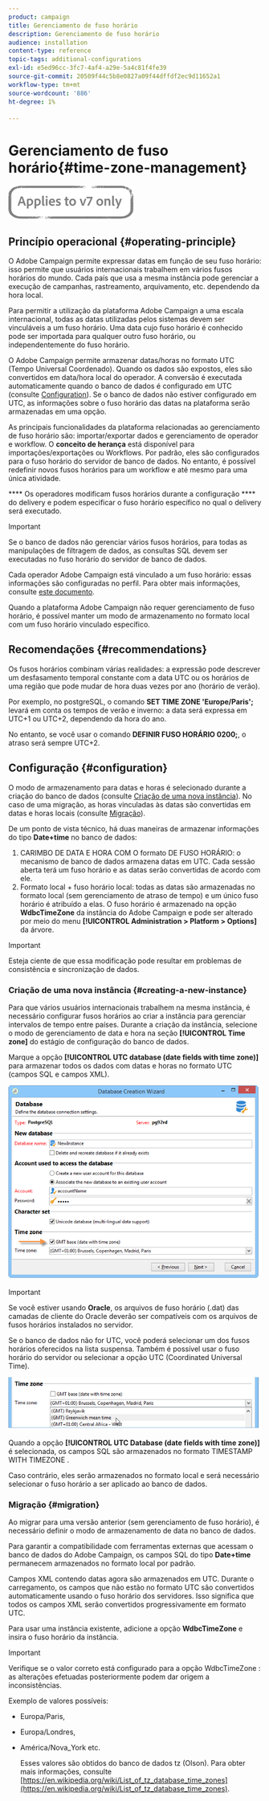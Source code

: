 ```yaml
---
product: campaign
title: Gerenciamento de fuso horário
description: Gerenciamento de fuso horário
audience: installation
content-type: reference
topic-tags: additional-configurations
exl-id: e5ed96cc-3fc7-4af4-a29e-5a4c81f4fe39
source-git-commit: 20509f44c5b8e0827a09f44dffdf2ec9d11652a1
workflow-type: tm+mt
source-wordcount: '886'
ht-degree: 1%

---
```


# Gerenciamento de fuso horário{#time-zone-management}

![](../../assets/v7-only.svg)

## Princípio operacional {#operating-principle}

O Adobe Campaign permite expressar datas em função de seu fuso horário: isso permite que usuários internacionais trabalhem em vários fusos horários do mundo. Cada país que usa a mesma instância pode gerenciar a execução de campanhas, rastreamento, arquivamento, etc. dependendo da hora local.

Para permitir a utilização da plataforma Adobe Campaign a uma escala internacional, todas as datas utilizadas pelos sistemas devem ser vinculáveis a um fuso horário. Uma data cujo fuso horário é conhecido pode ser importada para qualquer outro fuso horário, ou independentemente do fuso horário.

O Adobe Campaign permite armazenar datas/horas no formato UTC (Tempo Universal Coordenado). Quando os dados são expostos, eles são convertidos em data/hora local do operador. A conversão é executada automaticamente quando o banco de dados é configurado em UTC (consulte [Configuration](#configuration)). Se o banco de dados não estiver configurado em UTC, as informações sobre o fuso horário das datas na plataforma serão armazenadas em uma opção.

As principais funcionalidades da plataforma relacionadas ao gerenciamento de fuso horário são: importar/exportar dados e gerenciamento de operador e workflow. O **conceito de herança** está disponível para importações/exportações ou Workflows. Por padrão, eles são configurados para o fuso horário do servidor de banco de dados. No entanto, é possível redefinir novos fusos horários para um workflow e até mesmo para uma única atividade.

**** Os operadores modificam fusos horários durante a configuração  **** do delivery e podem especificar o fuso horário específico no qual o delivery será executado.

>[!IMPORTANT]
>
>Se o banco de dados não gerenciar vários fusos horários, para todas as manipulações de filtragem de dados, as consultas SQL devem ser executadas no fuso horário do servidor de banco de dados.

Cada operador Adobe Campaign está vinculado a um fuso horário: essas informações são configuradas no perfil. Para obter mais informações, consulte [este documento](../../platform/using/access-management.md).

Quando a plataforma Adobe Campaign não requer gerenciamento de fuso horário, é possível manter um modo de armazenamento no formato local com um fuso horário vinculado específico.

## Recomendações {#recommendations}

Os fusos horários combinam várias realidades: a expressão pode descrever um desfasamento temporal constante com a data UTC ou os horários de uma região que pode mudar de hora duas vezes por ano (horário de verão).

Por exemplo, no postgreSQL, o comando **SET TIME ZONE &#39;Europe/Paris&#39;;** levará em conta os tempos de verão e inverno: a data será expressa em UTC+1 ou UTC+2, dependendo da hora do ano.

No entanto, se você usar o comando **DEFINIR FUSO HORÁRIO 0200;**, o atraso será sempre UTC+2.

## Configuração {#configuration}

O modo de armazenamento para datas e horas é selecionado durante a criação do banco de dados (consulte [Criação de uma nova instância](#creating-a-new-instance)). No caso de uma migração, as horas vinculadas às datas são convertidas em datas e horas locais (consulte [Migração](#migration)).

De um ponto de vista técnico, há duas maneiras de armazenar informações do tipo **Date+time** no banco de dados:

1. CARIMBO DE DATA E HORA COM O formato DE FUSO HORÁRIO: o mecanismo de banco de dados armazena datas em UTC. Cada sessão aberta terá um fuso horário e as datas serão convertidas de acordo com ele.
1. Formato local + fuso horário local: todas as datas são armazenadas no formato local (sem gerenciamento de atraso de tempo) e um único fuso horário é atribuído a elas. O fuso horário é armazenado na opção **WdbcTimeZone** da instância do Adobe Campaign e pode ser alterado por meio do menu **[!UICONTROL Administration > Platform > Options]** da árvore.

>[!IMPORTANT]
>
>Esteja ciente de que essa modificação pode resultar em problemas de consistência e sincronização de dados.

### Criação de uma nova instância {#creating-a-new-instance}

Para que vários usuários internacionais trabalhem na mesma instância, é necessário configurar fusos horários ao criar a instância para gerenciar intervalos de tempo entre países. Durante a criação da instância, selecione o modo de gerenciamento de data e hora na seção **[!UICONTROL Time zone]** do estágio de configuração do banco de dados.

Marque a opção **[!UICONTROL UTC database (date fields with time zone)]** para armazenar todos os dados com datas e horas no formato UTC (campos SQL e campos XML).

![](assets/install_wz_select_utc_option.png)

>[!IMPORTANT]
>
>Se você estiver usando **Oracle**, os arquivos de fuso horário (.dat) das camadas de cliente do Oracle deverão ser compatíveis com os arquivos de fusos horários instalados no servidor.

Se o banco de dados não for UTC, você poderá selecionar um dos fusos horários oferecidos na lista suspensa. Também é possível usar o fuso horário do servidor ou selecionar a opção UTC (Coordinated Universal Time).

![](assets/install_wz_unselect_utc_option.png)

Quando a opção **[!UICONTROL UTC Database (date fields with time zone)]** é selecionada, os campos SQL são armazenados no formato TIMESTAMP WITH TIMEZONE .

Caso contrário, eles serão armazenados no formato local e será necessário selecionar o fuso horário a ser aplicado ao banco de dados.

### Migração {#migration}

Ao migrar para uma versão anterior (sem gerenciamento de fuso horário), é necessário definir o modo de armazenamento de data no banco de dados.

Para garantir a compatibilidade com ferramentas externas que acessam o banco de dados do Adobe Campaign, os campos SQL do tipo **Date+time** permanecem armazenados no formato local por padrão.

Campos XML contendo datas agora são armazenados em UTC. Durante o carregamento, os campos que não estão no formato UTC são convertidos automaticamente usando o fuso horário dos servidores. Isso significa que todos os campos XML serão convertidos progressivamente em formato UTC.

Para usar uma instância existente, adicione a opção **WdbcTimeZone** e insira o fuso horário da instância.

>[!IMPORTANT]
>
>Verifique se o valor correto está configurado para a opção WdbcTimeZone : as alterações efetuadas posteriormente podem dar origem a inconsistências.

Exemplo de valores possíveis:

* Europa/Paris,
* Europa/Londres,
* América/Nova_York etc.

   Esses valores são obtidos do banco de dados tz (Olson). Para obter mais informações, consulte [https://en.wikipedia.org/wiki/List_of_tz_database_time_zones](https://en.wikipedia.org/wiki/List_of_tz_database_time_zones).
